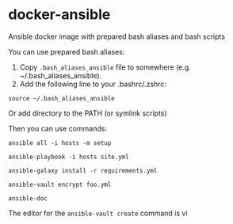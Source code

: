 # docker-ansible

Ansible docker image with prepared bash aliases and bash scripts

You can use prepared bash aliases:

1. Copy `.bash_aliases_ansible` file to somewhere (e.g. ~/.bash_aliases_ansible).
2. Add the following line to your .bashrc/.zshrc: 

```
source ~/.bash_aliases_ansible
```

Or add directory to the PATH (or symlink scripts)

Then you can use commands:

```
ansible all -i hosts -m setup

ansible-playbook -i hosts site.yml

ansible-galaxy install -r requirements.yml

ansible-vault encrypt foo.yml

ansible-doc

```

The editor for the `ansible-vault create` command is vi 
